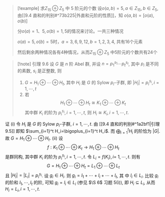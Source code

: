 >[!example] 求$Z_{15}\oplus Z_{5}$ 中 5 阶元的个数
>设$o(a,b)=5,a\in Z_{15},b\in Z_{5}$, 由[[9.4 直和的判别#^73b225|外直和元阶的性质]]，知 $o(a,b)=[o(a),o(b)]$
>
>分$o(a)=1、5,o(b)=1,5$的情况来讨论。一共三种情况
>
>$o(a)=5,o(b)=5$时，$a=3,6,9,12,b=1,2,3,4$, 共有16个元素
>
>然后剩余两种情况各有4种情况，从而$Z_{15}\oplus Z_{5}$ 中5阶元的个数共有24个

>[!note] 引理 9.6 设 $G$ 是 $n$ 阶 Abel 群, 并设 $n=p_1^{s_1} \cdots p_t^{s_t}$, 其中 $p_i$ 是不同的素数, $s_i$ 是正整数, 则
>1. $G=H_1 \oplus \cdots \oplus H_t$, 其中 $H_i$ 是 $G$ 的 Sylow $p_i$-子群, 即 $\left|H_i\right|=p_i^{s_i}, i=1, \cdots, t$
>2. 若
>$$
H_1 \oplus \cdots \oplus H_t \cong K_1 \oplus \cdots \oplus K_t
>$$
>其中群 $K_i$ 的阶为 $p_i^{s_i}, i=1, \cdots, t$, 则 $H_i \cong K_i, i=1, \cdots, t$.


证 
(i) 令 $H_i$ 是 $G$ 的 Sylow $p_i$-子群, $i=1, \cdots, t$.  由 [[9.4 直和的判别#^1a2bf1|引理9.5]] 即知 $\sum_{i=1}^t H_i=\bigoplus_{i=1}^t H_i$. 而 $\bigoplus_{i=1}^t H_i$ 的阶恰为 $|G|$. 故 $G=H_1 \oplus \cdots \oplus H_t$.
(ii) 设
$$
f: K_1 \oplus \cdots \oplus K_t \longrightarrow H_1 \oplus \cdots \oplus H_t
$$
是群同构, 其中群 $K_i$ 的阶为 $p_i^{s_i}, i=1, \cdots, t$. 令 $L_i=f\left(K_i\right), i=$ $1, \cdots, t$. 则有
$$
G=H_1 \oplus \cdots \oplus H_t=L_1 \oplus \cdots \oplus L_t
$$
且 $\left|H_i\right|=\left|L_i\right|=p_i^{s_i}$. 设 $g_i \in H_i$. 则 $g_i=l_1+\cdots+l_i+\cdots+l_t$, 其 中 $l_i \in L_i$. 比较 $g_i$ 的阶和 $l_1, \cdots, l_t$ 的阶, 可知 $g_i=l_i \in L_i$ (参见 $\S 6$ 习题 $5(\mathrm{i}))$, 即 $H_i \subseteq L_i$, 从而 $H_i=L_i, i=1, \cdots, t$.